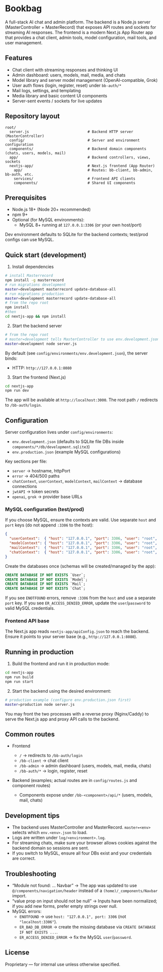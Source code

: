 # Bookbag

A full-stack AI chat and admin platform. The backend is a Node.js server (MasterController + MasterRecord) that exposes API routes and sockets for streaming AI responses. The frontend is a modern Next.js App Router app that provides a chat client, admin tools, model configuration, mail tools, and user management.

## Features

- Chat client with streaming responses and thinking UI
- Admin dashboard: users, models, mail, media, and chats
- Model library and server model management (OpenAI-compatible, Grok)
- User auth flows (login, register, reset) under `bb-auth/*`
- Mail logs, settings, and templating
- Media library and basic content UI components
- Server-sent events / sockets for live updates

## Repository layout

```
root/
  server.js                           # Backend HTTP server (MasterController)
  config/                             # Server and environment configuration
  components/                         # Backend domain components (chats, users, models, mail)
  app/                                # Backend controllers, views, sockets
  nextjs-app/                         # Next.js frontend (App Router)
    app/                              # Routes: bb-client, bb-admin, bb-auth, etc.
    services/                         # Frontend API clients
    components/                       # Shared UI components
```

## Prerequisites

- Node.js 18+ (Node 20+ recommended)
- npm 9+
- Optional (for MySQL environments):
  - MySQL 8+ running at `127.0.0.1:3306` (or your own host/port)

Dev environment defaults to SQLite for the backend contexts; test/prod configs can use MySQL.

## Quick start (development)

1) Install dependencies
```bash
# install Masterrecord
npm install -g masterrecord
# run migrations development
master=development masterrecord update-database-all
# run migrations production
master=development masterrecord update-database-all
# from the repo root
npm install
#then
cd nextjs-app && npm install
```

2) Start the backend server

```bash
# from the repo root
# master=development tells MasterController to use env.development.json
master=development node server.js
```

By default (see `config/environments/env.development.json`), the server binds:
- HTTP: `http://127.0.0.1:8080`

3) Start the frontend (Next.js)

```bash
cd nextjs-app
npm run dev
```

The app will be available at `http://localhost:3000`. The root path `/` redirects to `/bb-auth/login`.

## Configuration

Server configuration lives under `config/environments`:

- `env.development.json` (defaults to SQLite file DBs inside `components/*/db/development.sqlite3`)
- `env.production.json` (example MySQL configurations)

Key sections per file:

- `server` → hostname, httpPort
- `error` → 404/500 paths
- `chatContext`, `userContext`, `modelContext`, `mailContext` → database connections
- `jwtAPI` → token secrets
- `openai`, `grok` → provider base URLs

### MySQL configuration (test/prod)

If you choose MySQL, ensure the contexts are valid. Use separate `host` and `port` keys (do not append `:3306` to the host):

```json
{
  "userContext":  { "host": "127.0.0.1", "port": 3306, "user": "root", "password": "password", "database": "User",  "type": "mysql" },
  "modelContext": { "host": "127.0.0.1", "port": 3306, "user": "root", "password": "password", "database": "Model", "type": "mysql" },
  "mailContext":  { "host": "127.0.0.1", "port": 3306, "user": "root", "password": "password", "database": "Mail",  "type": "mysql" },
  "chatContext":  { "host": "127.0.0.1", "port": 3306, "user": "root", "password": "password", "database": "Chat",  "type": "mysql" }
}
```

Create the databases once (schemas will be created/managed by the app):

```sql
CREATE DATABASE IF NOT EXISTS `User`;
CREATE DATABASE IF NOT EXISTS `Model`;
CREATE DATABASE IF NOT EXISTS `Mail`;
CREATE DATABASE IF NOT EXISTS `Chat`;
```

If you see `ENOTFOUND` errors, remove `:3306` from the `host` and use a separate `port` key. If you see `ER_ACCESS_DENIED_ERROR`, update the `user`/`password` to valid MySQL credentials.

### Frontend API base

The Next.js app reads `nextjs-app/apiConfig.json` to reach the backend. Ensure it points to your server base (e.g., `http://127.0.0.1:8080`).

## Running in production

1) Build the frontend and run it in production mode:

```bash
cd nextjs-app
npm run build
npm run start
```

2) Start the backend using the desired environment:

```bash
# production example (configure env.production.json first)
master=production node server.js
```

You may front the two processes with a reverse proxy (Nginx/Caddy) to serve the Next.js app and proxy API calls to the backend.

## Common routes

- Frontend
  - `/` → redirects to `/bb-auth/login`
  - `/bb-client` → chat client
  - `/bb-admin` → admin dashboard (users, models, mail, media, chats)
  - `/bb-auth/*` → login, register, reset

- Backend (examples; actual routes are in `config/routes.js` and component routes)
  - Components expose under `/bb-<component>/api/*` (users, models, mail, chats)

## Development tips

- The backend uses MasterController and MasterRecord. `master=<env>` selects which `env.<env>.json` to load.
- Logs are written under `log/<environment>.log`.
- For streaming chats, make sure your browser allows cookies against the backend domain so sessions are sent.
- If you switch to MySQL, ensure all four DBs exist and your credentials are correct.

## Troubleshooting

- “Module not found: ... Navbar” → The app was updated to use `@/components/navigation/header` instead of a `(home)/_components/Navbar` import.
- “value prop on input should not be null” → Inputs have been normalized; if you add new forms, prefer empty strings over null.
- MySQL errors:
  - `ENOTFOUND` → use `host: "127.0.0.1", port: 3306` (not `"localhost:3306"`).
  - `ER_BAD_DB_ERROR` → create the missing database via `CREATE DATABASE IF NOT EXISTS ...`.
  - `ER_ACCESS_DENIED_ERROR` → fix the MySQL `user`/`password`.

## License

Proprietary — for internal use unless otherwise specified.
